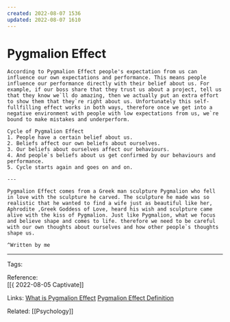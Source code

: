 ```yaml
---
created: 2022-08-07 1536
updated: 2022-08-07 1610
---
```

# Pygmalion Effect 
```
According to Pygmalion Effect people's expectation from us can influence our own expectations and performance. This means people influence our performance directly with their belief about us. For example, if our boss share that they trust us about a project, tell us that they know we`ll do amazing, then we actually put an extra effort to show them that they`re right about us. Unfortunately this self-fullfilling effect works in both ways, therefore once we get into a negative environment with people with low expectations from us, we`re bound to make mistakes and underperform.

Cycle of Pygmalion Effect
1. People have a certain belief about us.
2. Beliefs affect our own beliefs about ourselves.
3. Our beliefs about ourselves affect our behaviours. 
4. And people`s beliefs about us get confirmed by our behaviours and performance. 
5. Cycle starts again and goes on and on. 

---

Pygmalion Effect comes from a Greek man sculpture Pygmalion who fell in love with the sculpture he carved. The sculpture he made was so realistic that he wanted to find a wife just as beautiful like her, Aphrodite ,Greek Goddess of Love, heard his wish and sculpture came alive with the kiss of Pygmalion. Just like Pygmalion, what we focus and believe shape and comes to life. therefore we need to be careful with our own thoughts about ourselves and how other people`s thoughts shape us. 

^Written by me

```



---
Tags:

Reference:  
[[{ 2022-08-05 Captivate]]

Links: 
[What is Pygmalion Effect](https://thedecisionlab.com/biases/the-pygmalion-effect)
[Pygmalion Effect Definition](https://boycewire.com/pygmalion-effect-definition/)

Related: [[Psychology]]